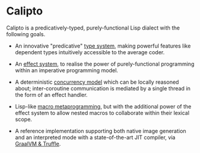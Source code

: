 # Calipto

Calipto is a predicatively-typed, purely-functional Lisp dialect with the following goals.

* An innovative "predicative" [type system](https://github.com/StrangeSkies/org.calipto/wiki/Types), making powerful features like dependent types intuitively accessible to the average coder.

* An [effect system](https://github.com/StrangeSkies/org.calipto/wiki/Effects), to realise the power of purely-functional programming within an imperative programming model.

* A deterministic [concurrency model](https://github.com/StrangeSkies/org.calipto/wiki/Concurrency) which can be locally reasoned about; inter-coroutine communication is mediated by a single thread in the form of an effect handler.

* Lisp-like [macro metaprogramming](https://github.com/StrangeSkies/org.calipto///wiki/Macros), but with the additional power of the effect system to allow nested macros to collaborate within their lexical scope.

* A reference implementation supporting both native image generation and an interpreted mode with a state-of-the-art JIT compiler, via [GraalVM & Truffle](/oracle/graal).
